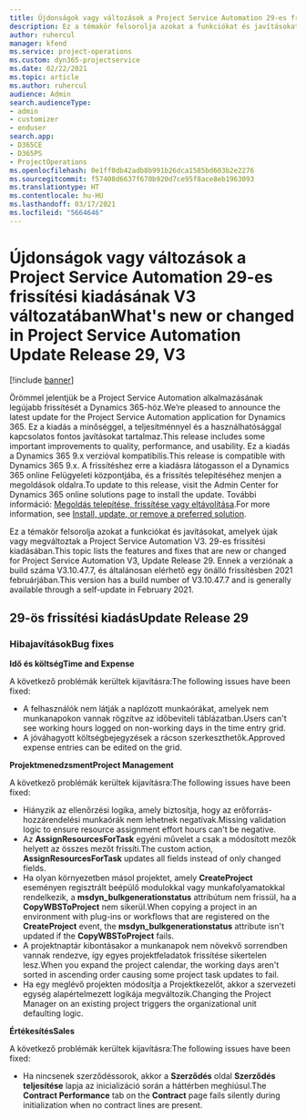 ```yaml
---
title: Újdonságok vagy változások a Project Service Automation 29-es frissítési kiadásának V3 változatában
description: Ez a témakör felsorolja azokat a funkciókat és javításokat, amelyek elérhetők a Project Service Automation V3. 29-os frissítési kiadásában.
author: ruhercul
manager: kfend
ms.service: project-operations
ms.custom: dyn365-projectservice
ms.date: 02/22/2021
ms.topic: article
ms.author: ruhercul
audience: Admin
search.audienceType:
- admin
- customizer
- enduser
search.app:
- D365CE
- D365PS
- ProjectOperations
ms.openlocfilehash: 0e1ff0db42adb8b991b26dca1585bd603b2e2276
ms.sourcegitcommit: f57408d6637f670b920d7ce95f8ace8eb1963093
ms.translationtype: HT
ms.contentlocale: hu-HU
ms.lasthandoff: 03/17/2021
ms.locfileid: "5664646"
---
```

# <a name="whats-new-or-changed-in-project-service-automation-update-release-29-v3"></a><span data-ttu-id="19b94-103">Újdonságok vagy változások a Project Service Automation 29-es frissítési kiadásának V3 változatában</span><span class="sxs-lookup"><span data-stu-id="19b94-103">What's new or changed in Project Service Automation Update Release 29, V3</span></span>

[!include [banner](../includes/psa-now-project-operations.md)]

<span data-ttu-id="19b94-104">Örömmel jelentjük be a Project Service Automation alkalmazásának legújabb frissítését a Dynamics 365-höz.</span><span class="sxs-lookup"><span data-stu-id="19b94-104">We’re pleased to announce the latest update for the Project Service Automation application for Dynamics 365.</span></span> <span data-ttu-id="19b94-105">Ez a kiadás a minőséggel, a teljesítménnyel és a használhatósággal kapcsolatos fontos javításokat tartalmaz.</span><span class="sxs-lookup"><span data-stu-id="19b94-105">This release includes some important improvements to quality, performance, and usability.</span></span> <span data-ttu-id="19b94-106">Ez a kiadás a Dynamics 365 9.x verzióval kompatibilis.</span><span class="sxs-lookup"><span data-stu-id="19b94-106">This release is compatible with Dynamics 365 9.x.</span></span> <span data-ttu-id="19b94-107">A frissítéshez erre a kiadásra látogasson el a Dynamics 365 online Felügyeleti központjába, és a frissítés telepítéséhez menjen a megoldások oldalra.</span><span class="sxs-lookup"><span data-stu-id="19b94-107">To update to this release, visit the Admin Center for Dynamics 365 online solutions page to install the update.</span></span> <span data-ttu-id="19b94-108">További információ: [Megoldás telepítése, frissítése vagy eltávolítása](https://docs.microsoft.com/power-platform/admin/install-remove-preferred-solution).</span><span class="sxs-lookup"><span data-stu-id="19b94-108">For more information, see [Install, update, or remove a preferred solution](https://docs.microsoft.com/power-platform/admin/install-remove-preferred-solution).</span></span>

<span data-ttu-id="19b94-109">Ez a témakör felsorolja azokat a funkciókat és javításokat, amelyek újak vagy megváltoztak a Project Service Automation V3. 29-es frissítési kiadásában.</span><span class="sxs-lookup"><span data-stu-id="19b94-109">This topic lists the features and fixes that are new or changed for Project Service Automation V3, Update Release 29.</span></span> <span data-ttu-id="19b94-110">Ennek a verziónak a build száma V3.10.47.7, és általánosan elérhető egy önálló frissítésben 2021 februárjában.</span><span class="sxs-lookup"><span data-stu-id="19b94-110">This version has a build number of V3.10.47.7 and is generally available through a self-update in February 2021.</span></span>

## <a name="update-release-29"></a><span data-ttu-id="19b94-111">29-ös frissítési kiadás</span><span class="sxs-lookup"><span data-stu-id="19b94-111">Update Release 29</span></span>

### <a name="bug-fixes"></a><span data-ttu-id="19b94-112">Hibajavítások</span><span class="sxs-lookup"><span data-stu-id="19b94-112">Bug fixes</span></span>

<span data-ttu-id="19b94-113">**Idő és költség**</span><span class="sxs-lookup"><span data-stu-id="19b94-113">**Time and Expense**</span></span>

<span data-ttu-id="19b94-114">A következő problémák kerültek kijavításra:</span><span class="sxs-lookup"><span data-stu-id="19b94-114">The following issues have been fixed:</span></span>

- <span data-ttu-id="19b94-115">A felhasználók nem látják a naplózott munkaórákat, amelyek nem munkanapokon vannak rögzítve az időbeviteli táblázatban.</span><span class="sxs-lookup"><span data-stu-id="19b94-115">Users can't see working hours logged on non-working days in the time entry grid.</span></span>
- <span data-ttu-id="19b94-116">A jóváhagyott költségbejegyzések a rácson szerkeszthetők.</span><span class="sxs-lookup"><span data-stu-id="19b94-116">Approved expense entries can be edited on the grid.</span></span>

<span data-ttu-id="19b94-117">**Projektmenedzsment**</span><span class="sxs-lookup"><span data-stu-id="19b94-117">**Project Management**</span></span>

<span data-ttu-id="19b94-118">A következő problémák kerültek kijavításra:</span><span class="sxs-lookup"><span data-stu-id="19b94-118">The following issues have been fixed:</span></span>

- <span data-ttu-id="19b94-119">Hiányzik az ellenőrzési logika, amely biztosítja, hogy az erőforrás-hozzárendelési munkaórák nem lehetnek negatívak.</span><span class="sxs-lookup"><span data-stu-id="19b94-119">Missing validation logic to ensure resource assignment effort hours can't be negative.</span></span>
- <span data-ttu-id="19b94-120">Az **AssignResourcesForTask** egyéni művelet a csak a módosított mezők helyett az összes mezőt frissíti.</span><span class="sxs-lookup"><span data-stu-id="19b94-120">The custom action, **AssignResourcesForTask** updates all fields instead of only changed fields.</span></span>
- <span data-ttu-id="19b94-121">Ha olyan környezetben másol projektet, amely **CreateProject** eseményen regisztrált beépülő modulokkal vagy munkafolyamatokkal rendelkezik, a **msdyn_bulkgenerationstatus** attribútum nem frissül, ha a **CopyWBSToProject** nem sikerül.</span><span class="sxs-lookup"><span data-stu-id="19b94-121">When copying a project in an environment with plug-ins or workflows that are registered on the **CreateProject** event, the **msdyn_bulkgenerationstatus** attribute isn't updated if the **CopyWBSToProject** fails.</span></span>
- <span data-ttu-id="19b94-122">A projektnaptár kibontásakor a munkanapok nem növekvő sorrendben vannak rendezve, így egyes projektfeladatok frissítése sikertelen lesz.</span><span class="sxs-lookup"><span data-stu-id="19b94-122">When you expand the project calendar, the working days aren't sorted in ascending order causing some project task updates to fail.</span></span>
- <span data-ttu-id="19b94-123">Ha egy meglévő projekten módosítja a Projektkezelőt, akkor a szervezeti egység alapértelmezett logikája megváltozik.</span><span class="sxs-lookup"><span data-stu-id="19b94-123">Changing the Project Manager on an existing project triggers the organizational unit defaulting logic.</span></span>

<span data-ttu-id="19b94-124">**Értékesítés**</span><span class="sxs-lookup"><span data-stu-id="19b94-124">**Sales**</span></span>

<span data-ttu-id="19b94-125">A következő problémák kerültek kijavításra:</span><span class="sxs-lookup"><span data-stu-id="19b94-125">The following issues have been fixed:</span></span>

- <span data-ttu-id="19b94-126">Ha nincsenek szerződéssorok, akkor a **Szerződés** oldal **Szerződés teljesítése** lapja az inicializáció során a háttérben meghiúsul.</span><span class="sxs-lookup"><span data-stu-id="19b94-126">The **Contract Performance** tab on the **Contract** page fails silently during initialization when no contract lines are present.</span></span>
